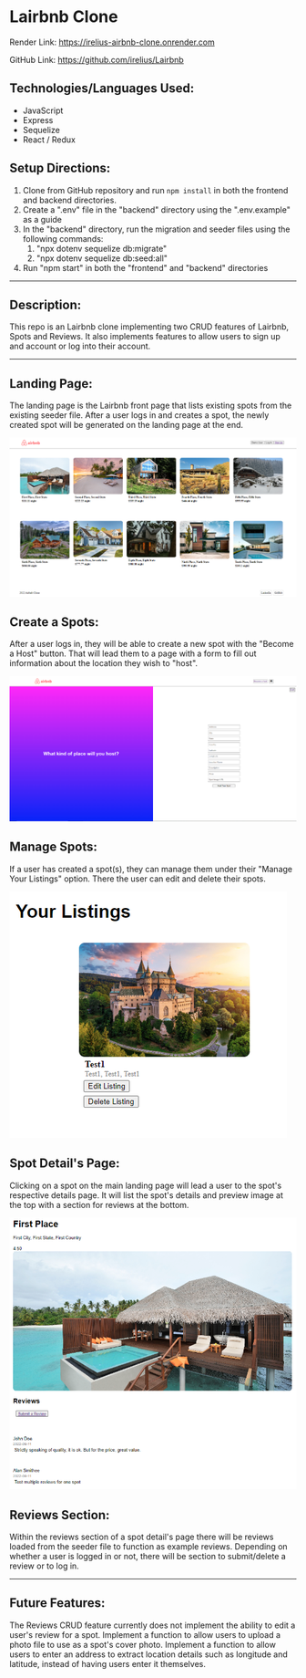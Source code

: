 # Lairbnb Clone

Render Link: https://irelius-airbnb-clone.onrender.com

GitHub Link: https://github.com/irelius/Lairbnb

## Technologies/Languages Used:
- JavaScript
- Express
- Sequelize
- React / Redux


## Setup Directions:
1. Clone from GitHub repository and run `npm install` in both the frontend and backend directories.
2. Create a ".env" file in the "backend" directory using the ".env.example" as a guide
3. In the "backend" directory, run the migration and seeder files using the following commands:
    1. "npx dotenv sequelize db:migrate"
    2. "npx dotenv sequelize db:seed:all"
4. Run "npm start" in both the "frontend" and "backend" directories

___

## Description:
This repo is an Lairbnb clone implementing two CRUD features of Lairbnb, Spots and Reviews. It also implements features to allow users to sign up and account or log into their account.


___

## Landing Page:
The landing page is the Lairbnb front page that lists existing spots from the existing seeder file. After a user logs in and creates a spot, the newly created spot will be generated on the landing page at the end.

![Landing Page](https://github.com/irelius/AirBnB/blob/main/assets/schema/airbnblandingpage.png)

## Create a Spots:
After a user logs in, they will be able to create a new spot with the "Become a Host" button. That will lead them to a page with a form to fill out information about the location they wish to "host".

![Spot Page](https://github.com/irelius/AirBnB/blob/main/assets/schema/airbnbspotpage.png)


## Manage Spots:
If a user has created a spot(s), they can manage them under their "Manage Your Listings" option. There the user can edit and delete their spots.

![Manage Spot Page](https://github.com/irelius/AirBnB/blob/main/assets/schema/airbnbmanagelistings.png)


## Spot Detail's Page:
Clicking on a spot on the main landing page will lead a user to the spot's respective details page. It will list the spot's details and preview image at the top with a section for reviews at the bottom.

![Spot Detail Page](https://github.com/irelius/AirBnB/blob/main/assets/schema/airbnbspotdetail.png)


## Reviews Section:
Within the reviews section of a spot detail's page there will be reviews loaded from the seeder file to function as example reviews. Depending on whether a user is logged in or not, there will be section to submit/delete a review or to log in.




---

## Future Features:
The Reviews CRUD feature currently does not implement the ability to edit a user's review for a spot.
Implement a function to allow users to upload a photo file to use as a spot's cover photo.
Implement a function to allow users to enter an address to extract location details such as longitude and latitude, instead of having users enter it themselves.
